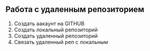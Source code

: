 ## Работа с удаленным репозиторием

1. Создать аакаунт на GITHUB
2. Создать локальный репозиторий
3. Создать удаленный репозиторий
4. Связать удаленный реп с локальным